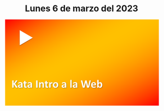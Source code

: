 <h1 align="center"><strong>Lunes 6 de marzo del 2023</strong></h1>
<a href="https://youtu.be/eA431_t4Uxk?t=1"><img src="/CLASES/Kata_1/KATA_1.png"></a>